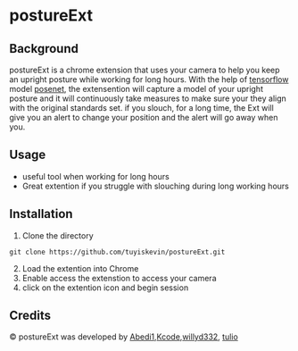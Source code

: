 # postureExt

## Background
postureExt is a chrome extension that uses your camera to help you keep an upright posture while working for long hours. With the help of [tensorflow](https://github.com/tensorflow) model [posenet](https://github.com/tensorflow/tfjs-models/tree/master/posenet), the extensention will capture a model of your upright posture and it will continuously take measures to make sure your they align with the original standards set. if you slouch, for a long time, the Ext will give you an alert to change your position and the alert will go away when you.
## Usage
- useful tool when working for long hours
- Great extention if you struggle with slouching during long working hours

## Installation

1. Clone the directory
``` 
git clone https://github.com/tuyiskevin/postureExt.git
``` 
2. Load the extention into Chrome
3. Enable access the extenstion to access your camera
4. click on the extention icon and begin session

## Credits
&copy; postureExt was developed by [Abedi1](https://github.com/abedi1),[Kcode](https://github.com/tuyiskevin),[willyd332](https://github.com/willyd332), [tulio]()
